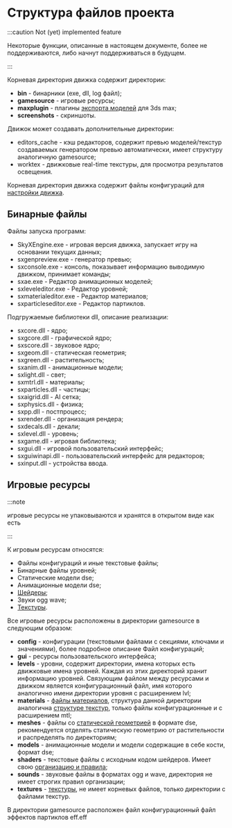 ---
---

# Структура файлов проекта

:::caution Not (yet) implemented feature

Некоторые функции, описанные в настоящем документе, более не поддерживаются, либо начнут поддерживаться в будущем.

:::

Корневая директория движка содержит директории:
* **bin** - бинарники (exe, dll, log файл);
* **gamesource** - игровые ресурсы;
* **maxplugin** - плагины [экспорта моделей](create-model-resource.md#экспорт-моделей-из-3ds-max) для 3ds max;
* **screenshots** - скриншоты.

Движок может создавать дополнительные директории:
* editors_cache - кэш редакторов, содержит превью моделей/текстур создаваемых генератором превью автоматически, имеет структуру аналогичную gamesource;
* worktex - движковые real-time текстуры, для просмотра результатов освещения.

Корневая директория движка содержит файлы конфигураций для [настройки движка](engine-settings.md).

## Бинарные файлы

Файлы запуска программ:
* SkyXEngine.exe - игровая версия движка, запускает игру на основании текущих данных;
* sxgenpreview.exe - генератор превью;
* sxconsole.exe - консоль, показывает информацию выводимую движком, принимает команды;
* sxae.exe - Редактор анимационных моделей;
* sxleveleditor.exe - Редактор уровней;
* sxmaterialeditor.exe - Редактор материалов;
* sxparticleseditor.exe - Редактор партиклов.

Подгружаемые библиотеки dll, описание реализации:
* sxcore.dll - ядро;
* sxgcore.dll - графической ядро;
* sxscore.dll - звуковое ядро;
* sxgeom.dll - статическая геометрия;
* sxgreen.dll - растительность;
* sxanim.dll - анимационные модели;
* sxlight.dll - свет;
* sxmtrl.dll - материалы;
* sxparticles.dll - частицы;
* sxaigrid.dll - AI сетка;
* sxphysics.dll - физика;
* sxpp.dll - постпроцесс;
* sxrender.dll - организация рендера;
* sxdecals.dll - декали;
* sxlevel.dll - уровень;
* sxgame.dll - игровая библиотека;
* sxgui.dll - игровой пользовательский интерфейс;
* sxguiwinapi.dll - пользовательский интерфейс для редакторов;
* sxinput.dll - устройства ввода.

## Игровые ресурсы

:::note

игровые ресурсы не упаковываются и хранятся в открытом виде как есть

:::

К игровым ресурсам относятся:
* Файлы конфигураций и иные текстовые файлы;
* Бинарные файлы уровней;
* Статические модели dse;
* Анимационные модели dse;
* [Шейдеры](shaders.md);
* Звуки ogg wave;
* [Текстуры](textures.md).

Все игровые ресурсы расположены в директории gamesource в следующим образом:
* **config** - конфигурации (текстовыми файлами с секциями, ключами и значениями), более подробное описание Файл конфигураций‏‎;
* **gui** - ресурсы пользовательского интерфейса;
* **levels** - уровни, содержит директории, имена которых есть движковые имена уровней. Каждая из этих директорий хранит информацию уровней. Связующим файлом между ресурсами и движком является конфигурационный файл, имя которого аналогично имени директории уровня с расширением lvl;
* **materials** - [файлы материалов](mtl-file.md), структура данной директории аналогична [структуре текстур](textures.md#правила-именования-и-расположения-текстур), только файлы конфигурационные и с расширением mtl;
* **meshes** - файлы со [статической геометрией](world-objects.md#статическая-геометрия) в формате dse, рекомендуется отделять статическую геометрию от растительности и распределять по директориям;
* **models** - анимационные модели и модели содержащие в себе кости, формат dse;
* **shaders** - текстовые файлы с исходным кодом шейдеров. Имеет свою [организацию и правила](shaders.md);
* **sounds** - звуковые файлы в форматах ogg и wave, директория не имеет строгих правил организации;
* **textures** - [текстуры](textures.md), не имеет корневых файлов, только директории с файлами текстур.

В директории gamesource расположен файл конфигурационный файл эффектов партиклов eff.eff 
